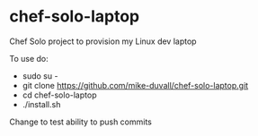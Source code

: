 chef-solo-laptop
================

Chef Solo project to provision my Linux dev laptop

To use do:

* sudo su -
* git clone https://github.com/mike-duvall/chef-solo-laptop.git
* cd chef-solo-laptop
* ./install.sh


Change to test ability to push commits


